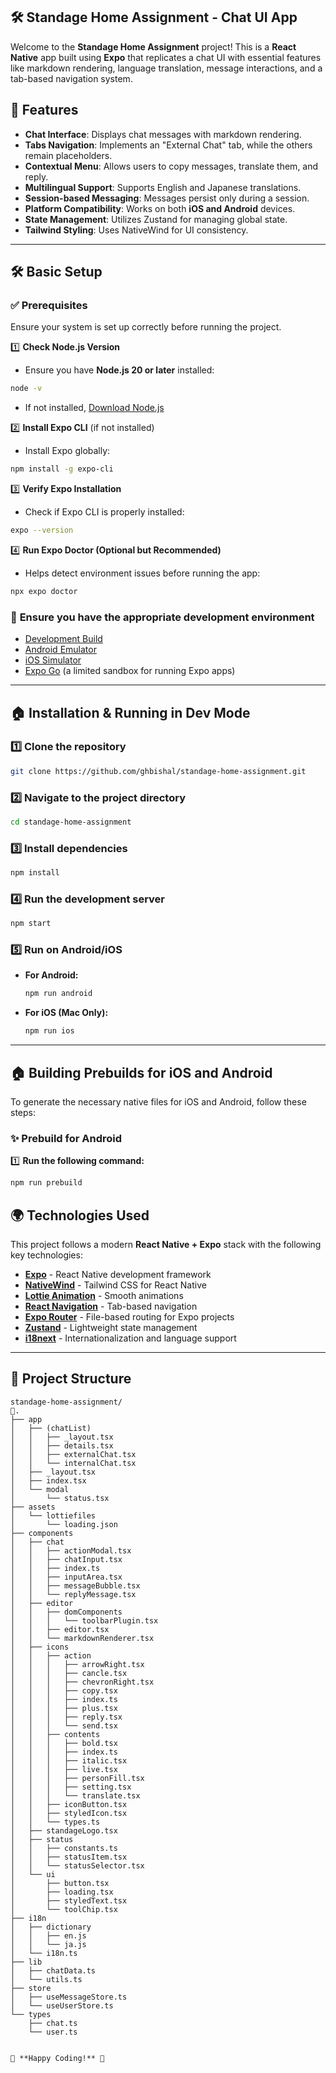 ## 🛠️ Standage Home Assignment - Chat UI App

Welcome to the **Standage Home Assignment** project! This is a **React Native** app built using **Expo** that replicates a chat UI with essential features like markdown rendering, language translation, message interactions, and a tab-based navigation system.

## 🚀 Features

- **Chat Interface**: Displays chat messages with markdown rendering.
- **Tabs Navigation**: Implements an "External Chat" tab, while the others remain placeholders.
- **Contextual Menu**: Allows users to copy messages, translate them, and reply.
- **Multilingual Support**: Supports English and Japanese translations.
- **Session-based Messaging**: Messages persist only during a session.
- **Platform Compatibility**: Works on both **iOS and Android** devices.
- **State Management**: Utilizes Zustand for managing global state.
- **Tailwind Styling**: Uses NativeWind for UI consistency.

---

## 🛠️ Basic Setup

### ✅ **Prerequisites**

Ensure your system is set up correctly before running the project.

1️⃣ **Check Node.js Version**

- Ensure you have **Node.js 20 or later** installed:

```sh
node -v
```

- If not installed, [Download Node.js](https://nodejs.org/)

2️⃣ **Install Expo CLI** (if not installed)

- Install Expo globally:

```sh
npm install -g expo-cli
```

3️⃣ **Verify Expo Installation**

- Check if Expo CLI is properly installed:

```sh
expo --version
```

4️⃣ **Run Expo Doctor (Optional but Recommended)**

- Helps detect environment issues before running the app:

```sh
npx expo doctor
```

### 📲 **Ensure you have the appropriate development environment**

- [Development Build](https://docs.expo.dev/develop/development-builds/introduction/)
- [Android Emulator](https://docs.expo.dev/workflow/android-studio-emulator/)
- [iOS Simulator](https://docs.expo.dev/workflow/ios-simulator/)
- [Expo Go](https://expo.dev/go) (a limited sandbox for running Expo apps)

---

## 🏠️ Installation & Running in Dev Mode

### 1️⃣ **Clone the repository**

```sh
git clone https://github.com/ghbishal/standage-home-assignment.git
```

### 2️⃣ **Navigate to the project directory**

```sh
cd standage-home-assignment
```

### 3️⃣ **Install dependencies**

```sh
npm install
```

### 4️⃣ **Run the development server**

```sh
npm start
```

### 5️⃣ **Run on Android/iOS**

- **For Android:**

  ```sh
  npm run android
  ```

- **For iOS (Mac Only):**

  ```sh
  npm run ios
  ```

---

## 🏠️ Building Prebuilds for iOS and Android

To generate the necessary native files for iOS and Android, follow these steps:

### ✨ **Prebuild for Android**

1️⃣ **Run the following command:**

```sh
npm run prebuild
```

## 🌍 Technologies Used

This project follows a modern **React Native + Expo** stack with the following key technologies:

- **[Expo](https://expo.dev/)** - React Native development framework
- **[NativeWind](https://www.nativewind.dev/)** - Tailwind CSS for React Native
- **[Lottie Animation](https://airbnb.io/lottie/#/react-native)** - Smooth animations
- **[React Navigation](https://reactnavigation.org/docs/material-top-tab-navigator/)** - Tab-based navigation
- **[Expo Router](https://expo.github.io/router/)** - File-based routing for Expo projects
- **[Zustand](https://github.com/pmndrs/zustand)** - Lightweight state management
- **[i18next](https://react.i18next.com/latest/usetranslation-hook)** - Internationalization and language support

---

## 👤 Project Structure

```plaintext
standage-home-assignment/
🔎.
├── app
│   ├── (chatList)
│   │   ├── _layout.tsx
│   │   ├── details.tsx
│   │   ├── externalChat.tsx
│   │   └── internalChat.tsx
│   ├── _layout.tsx
│   ├── index.tsx
│   └── modal
│       └── status.tsx
├── assets
│   └── lottiefiles
│       └── loading.json
├── components
│   ├── chat
│   │   ├── actionModal.tsx
│   │   ├── chatInput.tsx
│   │   ├── index.ts
│   │   ├── inputArea.tsx
│   │   ├── messageBubble.tsx
│   │   └── replyMessage.tsx
│   ├── editor
│   │   ├── domComponents
│   │   │   └── toolbarPlugin.tsx
│   │   ├── editor.tsx
│   │   └── markdownRenderer.tsx
│   ├── icons
│   │   ├── action
│   │   │   ├── arrowRight.tsx
│   │   │   ├── cancle.tsx
│   │   │   ├── chevronRight.tsx
│   │   │   ├── copy.tsx
│   │   │   ├── index.ts
│   │   │   ├── plus.tsx
│   │   │   ├── reply.tsx
│   │   │   └── send.tsx
│   │   ├── contents
│   │   │   ├── bold.tsx
│   │   │   ├── index.ts
│   │   │   ├── italic.tsx
│   │   │   ├── live.tsx
│   │   │   ├── personFill.tsx
│   │   │   ├── setting.tsx
│   │   │   └── translate.tsx
│   │   ├── iconButton.tsx
│   │   ├── styledIcon.tsx
│   │   └── types.ts
│   ├── standageLogo.tsx
│   ├── status
│   │   ├── constants.ts
│   │   ├── statusItem.tsx
│   │   └── statusSelector.tsx
│   └── ui
│       ├── button.tsx
│       ├── loading.tsx
│       ├── styledText.tsx
│       └── toolChip.tsx
├── i18n
│   ├── dictionary
│   │   ├── en.js
│   │   └── ja.js
│   └── i18n.ts
├── lib
│   ├── chatData.ts
│   └── utils.ts
├── store
│   ├── useMessageStore.ts
│   └── useUserStore.ts
└── types
    ├── chat.ts
    └── user.ts


🚀 **Happy Coding!** 🎉

```
